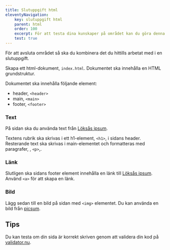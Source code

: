 ```yaml
---
title: Slutuppgift html
eleventyNavigation:
    key: slutuppgift html
    parent: html
    order: 100
    excerpt: För att testa dina kunskaper på området kan du göra denna slutuppgift.
    test: true
---
```


För att avsluta området så ska du kombinera det du hittills arbetat med i en slutuppgift.


Skapa ett html-dokument, `index.html`. Dokumentet ska innehålla en HTML grundstruktur.

Dokumentet ska innehålla följande element:

-   header, `<header>`
-   main, `<main>`
-   footer, `<footer>`

### Text

På sidan ska du använda text från [Löksås ipsum](http://xn--lkss-soa3h.vogelius.se/).

Textens rubrik ska skrivas i ett h1-element, `<h1>`, i sidans header.
Resterande text ska skrivas i main-elementet och formatteras med paragrafer, , `<p>`,.

### Länk

Slutligen ska sidans footer element innehålla en länk till [Löksås ipsum](http://xn--lkss-soa3h.vogelius.se/).
Använd `<a>` för att skapa en länk.

### Bild

Lägg sedan till en bild på sidan med `<img>` elementet. Du kan använda en bild från [picsum](https://picsum.photos/).

## Tips

Du kan testa om din sida är korrekt skriven genom att validera din kod på [validator.nu](https://validator.nu/).
